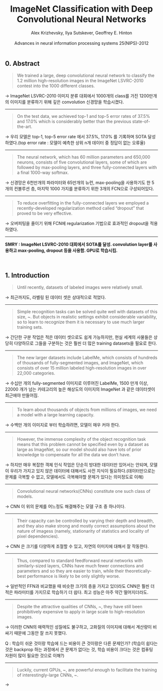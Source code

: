 # <div align="center"> ImageNet Classification with Deep Convolutional Neural Networks </div>

<div align="center">
    Alex Krizhevsky, Ilya Sutskever, Geoffrey E. Hinton
    </br>
    </br>
    Advances in neural information processing systems 25(NIPS)-2012
</div>

</br>

## 0. Abstract

> We trained a large, deep convolutional neural network to classify the 1.2 million high-resolution images in the ImageNet LSVRC-2010 contest into the 1000 different classes.

$\to$ ImageNet LSVRC-2010 이미지 분류 대회에서 1000개의 class를 가진 1200만개의 이미지를 분류하기 위해 깊은 convolution 신경망을 학습시켰다.

---

> On the test data, we achieved top-1 and top-5 error rates of 37.5% and 17.0% which is considerably better than the previous state-of-the-art.

$\to$ 우리 모델은 top-1, top-5 error rate 에서 37.5%, 17.0% 를 기록하며 SOTA 달성하였다.(top error rate : 모델이 예측한 상위 n개 데이터 중 정답이 없는 오류율)

---

> The neural network, which has 60 million parameters and 650,000 neurons, consists of five convolutional layers, some of which are followed by max-pooling layers, and three fully-connected layers with a final 1000-way softmax.

$\to$ 신경망은 6천만개의 파라미터와 65만개의 뉴런, max-pooling을 사용하기도 한 5개의 컨볼루션 층, 마지막 1000 가지를 분류하기 위한 3개의 FCN으로 구성되어있다.

---

> To reduce overfitting in the fully-connected layers we employed a recently-developed regularization method called “dropout” that proved to be very effective.

$\to$ 오버피팅을 줄이기 위해 FCN에 regularization 기법으로 효과적인 dropout을 적용하였다.

---

**SMRY : ImageNet LSVRC-2010 대회에서 SOTA를 달성. convolution layer를 사용하고 max-pooling, dropout 등을 사용함. GPU로 학습시킴.**

</br>

## 1. Introduction

> Until recently, datasets of labeled images were relatively small.

$\to$ 최근까지도, 라벨링 된 데이터 셋은 상대적으로 적었다.

---

> Simple recognition tasks can be solved quite well with datasets of this size, ~. But objects in realistic settings exhibit considerable variability, so to learn to recognize them it is necessary to use much larger training sets.

$\to$ 간단한 구분 작업은 적은 데이터 셋으로도 쉽게 가능하지만, 현실 세계의 사물들은 상당히 다양하므로 그들을 구분하는 것은 훨씬 더 많은 training datasets을 필요로 한다.

---

> The new larger datasets include LabelMe, which consists of hundreds of thousands of fully-segmented images, and ImageNet, which consists of over 15 million labeled high-resolution images in over 22,000 categories.

$\to$ 수십만 개의 fully-segmented 이미지로 이루어진 LabelMe, 1500 만개 이상, 22000 개가 넘는 카테고리의 높은 해상도의 이미지의 ImageNet 과 같은 데이터셋이 최근에야 만들어짐.

---

> To learn about thousands of objects from millions of images, we need a model with a large learning capacity.

$\to$ 수백만 개의 이미지로 부터 학습하려면, 모델이 매우 커야 한다.

---

>  However, the immense complexity of the object recognition task means that this problem cannot be specified even by a dataset as large as ImageNet, so our model should also have lots of prior knowledge to compensate for all the data we don’t have. 

$\to$ 하지만 매우 복잡한 객체 인식 작업은 단순히 방대한 데이터만 있어서는 안되며, 모델이 우리가 가지고 있지 않은 데이터에 대해서도 사전 지식이 필요하다.(데이터만으로는 문제를 극복할 수 없고, 모델에서도 극복해야할 문제가 있다는 의미정도로 이해)

---

> Convolutional neural networks(CNNs) constitute one such class of models.

$\to$ CNN 이 위의 문제를 어느정도 해결해주는 모델 구조 중 하나이다.

---

> Their capacity can be controlled by varying their depth and breadth, and they also make strong and mostly correct assumptions about the nature of imagess (namely, stationarity of statistics and locality of pixel dependencies).

$\to$ CNN 은 크기를 다양하게 조절할 수 있고, 자연의 이미지에 대해서 잘 작동한다.

---

> Thus, compared to standard feedforward neural networks with similarly-sized layers, CNNs have much fewer connections and parameters and so they are easier to train, while their theoretically-best performance is likely to be only slightly worse.

$\to$ 일반적인 FFN과 비교했을 때 비슷한 크기의 층을 가지고 있더라도 CNN은 훨씬 더 적은 파라미터를 가지므로 학습하기 더 쉽다. 최고 성능은 아주 약간 떨어지더라도.

---

> Despite the attractive qualities of CNNs, ~, they have still been prohibitively expensive to apply in large scale to high-resolution images.

$\to$ 이러한 CNN의 매력적인 성질에도 불구하고, 고화질의 이미지에 대해서 계산량이 비싸기 때문에 그동안 잘 쓰지 못했다.

Q : 학습이 쉬운 것이랑 학습에 드는 비용이 큰 것이랑은 다른 문제인가? (학습이 쉽다는 것은 backprop 하는 과정에서 큰 문제가 없다는 것, 학습 비용이 크다는 것은 컴퓨팅 자원이 많이 필요한 것으로 이해?) 

---

> Luckily, current GPUs, ~, are powerful enough to facilitate the training of interestingly-large CNNs, ~.

$\to$ 
